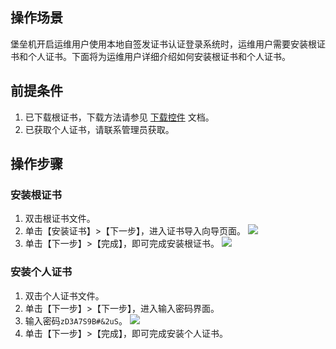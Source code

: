 ## 操作场景

堡垒机开启运维用户使用本地自签发证书认证登录系统时，运维用户需要安装根证书和个人证书。下面将为运维用户详细介绍如何安装根证书和个人证书。



## 前提条件
1. 已下载根证书，下载方法请参见 [下载控件](https://cloud.tencent.com/document/product/1025/32034) 文档。
2. 已获取个人证书，请联系管理员获取。


## 操作步骤
### 安装根证书
1. 双击根证书文件。
2. 单击【安装证书】>【下一步】，进入证书导入向导页面。
![](https://main.qcloudimg.com/raw/c7f841debf32895dbf866e3feef567f2.png)
3. 单击【下一步】>【完成】，即可完成安装根证书。
![](https://main.qcloudimg.com/raw/153945b5219a5e25a3353830e981f281.png)


### 安装个人证书
1. 双击个人证书文件。
2. 单击【下一步】>【下一步】，进入输入密码界面。
3. 输入密码`zD3A7S9B#&2uS`。 
![](https://main.qcloudimg.com/raw/b2a97cf6fe550692aeb207be85b3898d.png)
4. 单击【下一步】>【完成】，即可完成安装个人证书。
